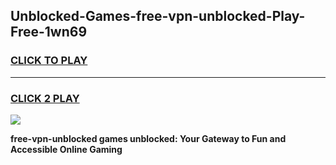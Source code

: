 
## Unblocked-Games-free-vpn-unblocked-Play-Free-1wn69
<h3>
<a href="https://premium76.site?title=free-vpn-unblocked&ref=18A1">CLICK TO PLAY</a></h3>
<hr>

<h3>
<a href="https://premium76.site?title=free-vpn-unblocked&ref=18A1">CLICK 2 PLAY</a>
  
</h3>

<a href="https://premium76.site?title=free-vpn-unblocked&ref=18A1"><img src="https://clearcache.store/games.png"></a>


**free-vpn-unblocked games unblocked: Your Gateway to Fun and Accessible Online Gaming**
